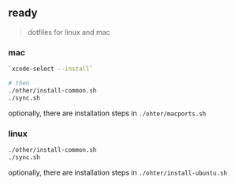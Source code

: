 ## ready

> dotfiles for linux and mac

### mac

```sh
`xcode-select --install`

# then
./other/install-common.sh
./sync.sh
```

optionally, there are installation steps in `./ohter/macports.sh`

### linux

```sh
./other/install-common.sh
./sync.sh
````

optionally, there are installation steps in `./ohter/install-ubuntu.sh`

